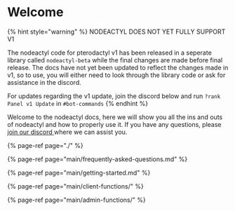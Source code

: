 # Welcome

{% hint style="warning" %}
NODEACTYL DOES NOT YET FULLY SUPPORT V1

The nodeactyl code for pterodactyl v1 has been released in a seperate library called `nodeactyl-beta` while the final changes are made before final release. The docs have not yet been updated to reflect the changes made in v1, so to use, you will either need to look through the library code or ask for assistance in the discord.

For updates regarding the v1 update, join the discord below and run `?rank Panel v1 Update` in `#bot-commands`
{% endhint %}

Welcome to the nodeactyl docs, here we will show you all the ins and outs of nodeactyl and how to properly use it. If you have any questions, please [join our discord ](https://discord.gg/HvQ4JTqCvs)where we can assist you.

{% page-ref page="./" %}

{% page-ref page="main/frequently-asked-questions.md" %}

{% page-ref page="main/getting-started.md" %}

{% page-ref page="main/client-functions/" %}

{% page-ref page="main/admin-functions/" %}

